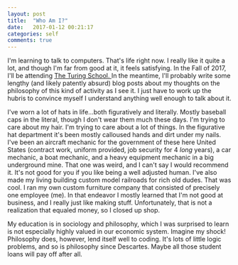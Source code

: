 ```yaml
---
layout: post
title:  "Who Am I?"
date:   2017-01-12 00:21:17
categories: self
comments: true
---
```


I'm learning to talk to computers. That's life right now. I really like it quite a lot, and though I'm far from good at it, it feels satisfying. In the Fall of 2017, I'll be attending <a href= "http://www.turing.io"> The Turing School. </a> In the meantime, I'll probably write some lengthy (and likely patently absurd) blog posts about my thoughts on the philosophy of this kind of activity as I see it. I just have to work up the hubris to convince myself I understand anything well enough to talk about it.

I've worn a lot of hats in life...both figuratively and literally. Mostly baseball caps in the literal, though I don't wear them much these days. I'm trying to care about my hair. I'm trying to care about a lot of things. In the figurative hat department it's been mostly calloused hands and dirt under my nails. I've been an aircraft mechanic for the government of these here United States (contract work, uniform provided, job security for 4 *long* years), a car mechanic, a boat mechanic, and a heavy equipment mechanic in a big underground mine. That one was weird, and I can't say I would recommend it. It's not good for you if you like being a well adjusted human. I've also made my living building custom model railroads for rich old dudes. That was cool. I ran my own custom furniture company that consisted of precisely one employee (me). In that endeavor I mostly learned that I'm not good at business, and I really just like making stuff. Unfortunately, that is not a realization that equaled money, so I closed up shop.

My education is in sociology and philosophy, which I was surprised to learn is not especially highly valued in our economic system. Imagine my shock! Philosophy does, however, lend itself well to coding. It's lots of little logic problems, and so is philosophy since Descartes. Maybe all those student loans will pay off after all.
